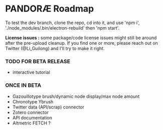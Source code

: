# PANDORÆ Roadmap

To test the dev branch, clone the repo, cd into it, and use 'npm i', './node_modules/.bin/electron-rebuild' then 'npm start'.

**License issues :** some package/code license issues might still be around after the pre-upload cleanup. If you find one or more, please reach out on Twitter (@Li_Guilong) and I'll try to make it right.

### TODO FOR BETA RELEASE
- interactive tutorial

### ONCE IN BETA
- Gazouillotype brush/dynamic node display/max node amount
- Chronotype Ybrush
- Twitter data (API/scrap) connector
- Zotero connector 
- API documentation
- Altmetric FETCH ?